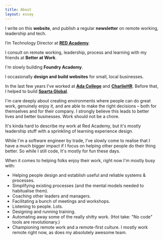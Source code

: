 ```yaml
---
title: About
layout: essay
---
```


I write on this **website**, and publish a regular **newsletter** on remote working, leadership and tech.

I’m Technology Director at **[RED Academy](https://redacademy.com/)**.

I consult on remote working, leadership, process and learning with my friends at **Better at Work**.

I'm slowly building **Foundry Academy**.

I occasionally **design and build websites** for small, local businesses.

In the last few years I’ve worked at **[Ada College](https://ada.ac.uk/)** and **[CharlieHR](http://charliehr.com/)**. Before that, I helped to build **[Sparta Global](https://www.spartaglobal.com/)**.

I'm care deeply about creating environments where people can do great work, genuinely enjoy it, and are able to make the right decisions – both for themselves and for their company. I strongly believe this leads to better lives and better businesses. Work should not be a chore.

It's kinda hard to describe my work at Red Academy, but it's mostly leadership stuff with a sprinkling of learning experience design.

While I'm a software engineer by trade, I've slowly come to realise that I have a much bigger impact if I focus on helping other people do their thing better. So while I still code, It's mostly for fun these days.

When it comes to helping folks enjoy their work, right now I'm mostly busy with:

- Helping people design and establish useful and reliable systems & processes.
- Simplifying existing processes (and the mental models needed to habitualise them).
- Coaching other leaders and managers.
- Facilitating a bunch of meetings and workshops.
- Listening to people. Lots.
- Designing and running training.
- Automating away some of the really shitty work. (Hot take: "No code" tools are revolutionary.)
- Championing remote work and a remote-first culture. I mostly work remote right now, as does my absolutely awesome team.
